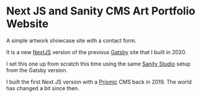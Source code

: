 # Next JS and Sanity CMS Art Portfolio Website

A simple artwork showcase site with a contact form.

It is a new [NextJS](https://nextjs.org/) version of the previous [Gatsby](https://www.gatsbyjs.com/) site that I built in 2020.

I set this one up from scratch this time using the same [Sanity Studio](https://www.sanity.io/) setup from the Gatsby version.

I built the first Next JS version with a [Prismic](https://prismic.io/) CMS back in 2019. The world has changed a bit since then.
